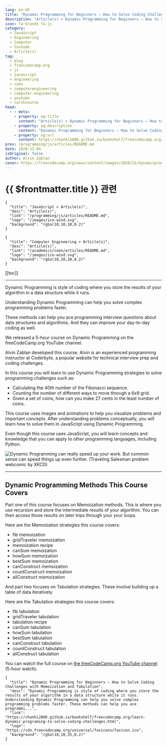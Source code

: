 ```yaml
---
lang: en-US
title: "Dynamic Programming for Beginners – How to Solve Coding Challenges with Memoization and Tabulation"
description: "Article(s) > Dynamic Programming for Beginners – How to Solve Coding Challenges with Memoization and Tabulation"
icon: fa-brands fa-js
category:
  - JavaScript
  - Engineering
  - Computer
  - Youtube
  - Article(s)
tag:
  - blog
  - freecodecamp.org
  - js
  - javascript
  - engineering
  - coen
  - computerengineering
  - computer-engineering
  - youtube
  - carshcourse
head:
  - - meta:
    - property: og:title
      content: "Article(s) > Dynamic Programming for Beginners – How to Solve Coding Challenges with Memoization and Tabulation"
    - property: og:description
      content: "Dynamic Programming for Beginners – How to Solve Coding Challenges with Memoization and Tabulation"
    - property: og:url
      content: https://chanhi2000.github.io/bookshelf/freecodecamp.org/learn-dynamic-programing-to-solve-coding-challenges.html
prev: /programming/js/articles/README.md
date: 2020-12-04
isOriginal: false
author: Alvin Zablan
cover: https://freecodecamp.org/news/content/images/2020/12/dynamicprogramming.png
---
```


# {{ $frontmatter.title }} 관련

```component VPCard
{
  "title": "JavaScript > Article(s)",
  "desc": "Article(s)",
  "link": "/programming/js/articles/README.md",
  "logo": "/images/ico-wind.svg",
  "background": "rgba(10,10,10,0.2)"
}
```

```component VPCard
{
  "title": "Computer Engineering > Article(s)",
  "desc": "Article(s)",
  "link": "/academics/coen/articles/README.md",
  "logo": "/images/ico-wind.svg",
  "background": "rgba(10,10,10,0.2)"
}
```

[[toc]]

---

<SiteInfo
  name="Dynamic Programming for Beginners – How to Solve Coding Challenges with Memoization and Tabulation"
  desc="Dynamic Programming is style of coding where you store the results of your algorithm in a data structure while it runs. Understanding Dynamic Programming can help you solve complex programming problems faster. These methods can help you ace programmi..."
  url="https://freecodecamp.org/news/learn-dynamic-programing-to-solve-coding-challenges"
  logo="https://cdn.freecodecamp.org/universal/favicons/favicon.ico"
  preview="https://freecodecamp.org/news/content/images/2020/12/dynamicprogramming.png"/>

Dynamic Programming is style of coding where you store the results of your algorithm in a data structure while it runs.

Understanding Dynamic Programming can help you solve complex programming problems faster.

These methods can help you ace programming interview questions about data structures and algorithms. And they can improve your day-to-day coding as well.

We released a 5-hour course on Dynamic Programming on the freeCodeCamp.org YouTube channel.

Alvin Zablan developed this course. Alvin is an experienced programming instructor at Coderbyte, a popular website for technical interview prep and coding challenges.

In this course you will learn to use Dynamic Programming strategies to solve programming challenges such as:

- Calculating the 40th number of the Fibonacci sequence.
- Counting the number of different ways to move through a 6x9 grid.
- Given a set of coins, how can you make 27 cents in the least number of coins.

This course uses images and animations to help you visualize problems and important concepts. After understanding problems conceptually, you will learn how to solve them in JavaScript using Dynamic Programming.

Even though this course uses JavaScript, you will learn concepts and knowledge that you can apply to other programming languages, including Python.

![Dynamic Programming can really speed up your work. But common sense can speed things up even further. (Traveling Salesman problem webcomic by [<FontIcon icon="fas fa-globe"/>XKCD](https://xkcd.com/399/))](https://freecodecamp.org/news/content/images/2020/12/image-27.png)

---

## Dynamic Programming Methods This Course Covers

Part one of this course focuses on Memoization methods. This is where you use recursion and store the intermediate results of your algorithm. You can then access those results on later trips through your your loops.

Here are the Memoization strategies this course covers:

- fib memoization
- gridTraveler memoization
- memoization recipe
- canSum memoization
- howSum memoization
- bestSum memoization
- canConstruct memoization
- countConstruct memoization
- allConstruct memoization

And part two focuses on Tabulation strategies. These involve building up a table of data iteratively.

Here are the Tabulation strategies this course covers:

- fib tabulation
- gridTraveler tabulation
- tabulation recipe
- canSum tabulation
- howSum tabulation
- bestSum tabulation
- canConstruct tabulation
- countConstruct tabulation
- allConstruct tabulation

You can watch the full course on [<FontIcon icon="fa-brands fa-youtube"/>the freeCodeCamp.org YouTube channel](https://youtu.be/oBt53YbR9Kk) (5-hour watch).

<VidStack src="youtube/oBt53YbR9Kk" />

<!-- TODO: add ARTICLE CARD -->
```component VPCard
{
  "title": "Dynamic Programming for Beginners – How to Solve Coding Challenges with Memoization and Tabulation",
  "desc": "Dynamic Programming is style of coding where you store the results of your algorithm in a data structure while it runs. Understanding Dynamic Programming can help you solve complex programming problems faster. These methods can help you ace programmi...",
  "link": "https://chanhi2000.github.io/bookshelf/freecodecamp.org/learn-dynamic-programing-to-solve-coding-challenges.html",
  "logo": "https://cdn.freecodecamp.org/universal/favicons/favicon.ico",
  "background": "rgba(10,10,35,0.2)"
}
```
